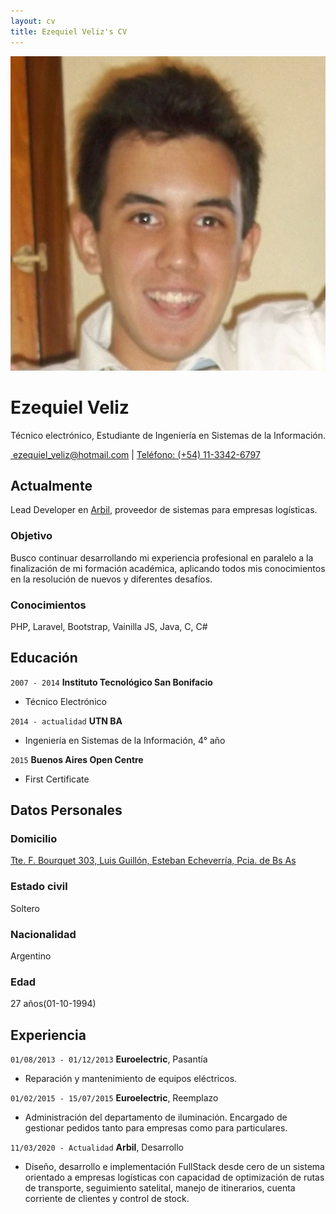 ```yaml
---
layout: cv
title: Ezequiel Veliz's CV
---
```


<div id="profile-photo">
<img alt="Profile" src="assets/images/SSOO.jpg"/>
</div>

# Ezequiel Veliz
Técnico electrónico, Estudiante de Ingeniería en Sistemas de la Información.

<div id="webaddress">
<a href="mailto:ezequiel_veliz@hotmail.com">️ ezequiel_veliz@hotmail.com</a>
| <a href="tel:+541133426797">Teléfono: (+54) 11-3342-6797</a>
</div>


## Actualmente

Lead Developer en [Arbil](https://arbil.com.ar), proveedor de sistemas para empresas logísticas.

### Objetivo

Busco continuar desarrollando mi experiencia profesional en paralelo a la finalización de mi formación académica, aplicando todos mis conocimientos en la resolución de nuevos y diferentes desafíos.


### Conocimientos

PHP, Laravel, Bootstrap, Vainilla JS, Java, C, C#


## Educación

`2007 - 2014`
__Instituto Tecnológico San Bonifacio__

- Técnico Electrónico

`2014 - actualidad`
__UTN BA__

- Ingeniería en Sistemas de la Información, 4° año

`2015`
__Buenos Aires Open Centre__

- First Certificate


## Datos Personales

### Domicilio

[Tte. F. Bourquet 303, Luis Guillón, Esteban Echeverría, Pcia. de Bs As](https://www.google.com/maps/place/Tte.+F.+Bourquet+303,+B1838+Luis+Guillon,+Provincia+de+Buenos+Aires/@-34.804927,-58.4444723,19z/data=!3m1!4b1!4m13!1m7!3m6!1s0x95bcd3c630497967:0x84ab887c4090850a!2sTte.+F.+Bourquet+345-349,+Luis+Guillon,+Provincia+de+Buenos+Aires!3b1!8m2!3d-34.8050965!4d-58.4436042!3m4!1s0x95bcd3fa3a1e253f:0xab95a6faf46780b5!8m2!3d-34.8049281!4d-58.4439251)

### Estado civil

Soltero

### Nacionalidad

Argentino

### Edad

27 años(01-10-1994)


## Experiencia

`01/08/2013 - 01/12/2013`
__Euroelectric__, Pasantía 

- Reparación y mantenimiento de equipos eléctricos.

`01/02/2015 - 15/07/2015`
__Euroelectric__, Reemplazo

- Administración del departamento de iluminación. Encargado de gestionar pedidos tanto para empresas como para particulares.

`11/03/2020 - Actualidad`
__Arbil__, Desarrollo

- Diseño, desarrollo e implementación FullStack desde cero de un sistema orientado a empresas logísticas con capacidad de optimización de rutas de transporte, seguimiento satelital, manejo de itinerarios, cuenta corriente de clientes y control de stock.


<!-- ### Footer

Last updated: March 2022 -->


